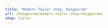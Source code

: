 ```yaml
---
title: "Modern Taylor shop, Kaippuram"
url: /kaippuram/modern-taylor-shop-kaippuram/
shop: tailor
---
```

